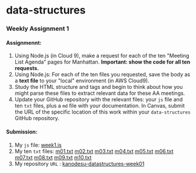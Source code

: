 # data-structures
### Weekly Assignment 1

#### Assignmennt:
1. Using Node.js (in Cloud 9), make a request for each of the ten "Meeting List Agenda" pages for Manhattan. **Important: show the code for all ten requests.**  
2. Using Node.js: For each of the ten files you requested, save the body as a **text file** to your "local" environment (in AWS Cloud9).
3. Study the HTML structure and tags and begin to think about how you might parse these files to extract relevant data for these AA meetings.
4. Update your GitHub repository with the relevant files: your `js` file and ten `txt` files, plus a `md` file with your documentation. In Canvas, submit the URL of the specific location of this work within your `data-structures` GitHub repository. 

#### Submission:
1. My `js` file: [week1.js](https://github.com/kanodesu/data-structures/blob/kanodesu-datastructures-week01/week1.js)
1. My ten `txt` files: [m01.txt](https://github.com/kanodesu/data-structures/blob/kanodesu-datastructures-week01/m01.txt)
[m02.txt](https://github.com/kanodesu/data-structures/blob/kanodesu-datastructures-week01/m02.txt)
[m03.txt](https://github.com/kanodesu/data-structures/blob/kanodesu-datastructures-week01/m03.txt)
[m04.txt](https://github.com/kanodesu/data-structures/blob/kanodesu-datastructures-week01/m04.txt)
[m05.txt](https://github.com/kanodesu/data-structures/blob/kanodesu-datastructures-week01/m05.txt)
[m06.txt](https://github.com/kanodesu/data-structures/blob/kanodesu-datastructures-week01/m06.txt)
[m07.txt](https://github.com/kanodesu/data-structures/blob/kanodesu-datastructures-week01/m07.txt)
[m08.txt](https://github.com/kanodesu/data-structures/blob/kanodesu-datastructures-week01/m08.txt)
[m09.txt](https://github.com/kanodesu/data-structures/blob/kanodesu-datastructures-week01/m09.txt)
[m10.txt](https://github.com/kanodesu/data-structures/blob/kanodesu-datastructures-week01/m10.txt)
1. My repository `URL` : [kanodesu-datastructures-week01](https://github.com/kanodesu/data-structures/tree/kanodesu-datastructures-week01)
